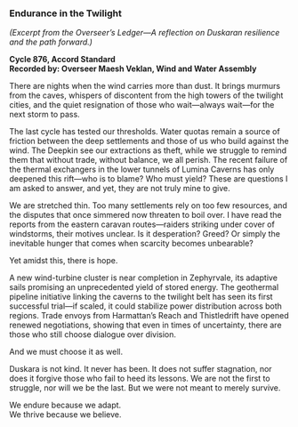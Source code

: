 ### **Endurance in the Twilight**  
*(Excerpt from the Overseer’s Ledger—A reflection on Duskaran resilience and the path forward.)*  

**Cycle 876, Accord Standard**  
**Recorded by: Overseer Maesh Veklan, Wind and Water Assembly**  

There are nights when the wind carries more than dust. It brings murmurs from the caves, whispers of discontent from the high towers of the twilight cities, and the quiet resignation of those who wait—always wait—for the next storm to pass.  

The last cycle has tested our thresholds. Water quotas remain a source of friction between the deep settlements and those of us who build against the wind. The Deepkin see our extractions as theft, while we struggle to remind them that without trade, without balance, we all perish. The recent failure of the thermal exchangers in the lower tunnels of Lumina Caverns has only deepened this rift—who is to blame? Who must yield? These are questions I am asked to answer, and yet, they are not truly mine to give.  

We are stretched thin. Too many settlements rely on too few resources, and the disputes that once simmered now threaten to boil over. I have read the reports from the eastern caravan routes—raiders striking under cover of windstorms, their motives unclear. Is it desperation? Greed? Or simply the inevitable hunger that comes when scarcity becomes unbearable?  

Yet amidst this, there is hope.  

A new wind-turbine cluster is near completion in Zephyrvale, its adaptive sails promising an unprecedented yield of stored energy. The geothermal pipeline initiative linking the caverns to the twilight belt has seen its first successful trial—if scaled, it could stabilize power distribution across both regions. Trade envoys from Harmattan’s Reach and Thistledrift have opened renewed negotiations, showing that even in times of uncertainty, there are those who still choose dialogue over division.  

And we must choose it as well.  

Duskara is not kind. It never has been. It does not suffer stagnation, nor does it forgive those who fail to heed its lessons. We are not the first to struggle, nor will we be the last. But we were not meant to merely survive.  

We endure because we adapt.  
We thrive because we believe.

